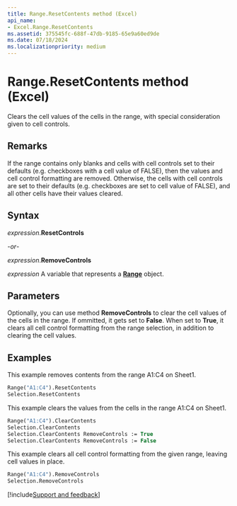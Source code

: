 ```yaml
---
title: Range.ResetContents method (Excel)
api_name:
- Excel.Range.ResetContents
ms.assetid: 375545fc-688f-47db-9185-65e9a60ed9de
ms.date: 07/18/2024
ms.localizationpriority: medium
---
```



# Range.ResetContents method (Excel)

Clears the cell values of the cells in the range, with special consideration given to cell controls. 

## Remarks

If the range contains only blanks and cells with cell controls set to their defaults (e.g. checkboxes with a cell value of FALSE), then the values and cell control formatting are removed. Otherwise, the cells with cell controls are set to their defaults (e.g. checkboxes are set to cell value of FALSE), and all other cells have their values cleared. 

## Syntax

_expression_.**ResetControls**

-_or_-

_expression_.**RemoveControls**


_expression_ A variable that represents a **[Range](excel.range(object).md)** object.


## Parameters

Optionally, you can use method **RemoveControls** to clear the cell values of the cells in the range. If ommitted, it gets set to **False**. When set to **True**, it clears all cell control formatting from the range selection, in addition to clearing the cell values. 

## Examples

This example removes contents from the range A1:C4 on Sheet1.

```vb
Range("A1:C4").ResetContents
Selection.ResetContents 
```

This example clears the values from the cells in the range A1:C4 on Sheet1. 

```vb
Range("A1:C4").ClearContents 
Selection.ClearContents 
Selection.ClearContents RemoveControls := True 
Selection.ClearContents RemoveControls := False 
```

This example clears all cell control formatting from the given range, leaving cell values in place. 

```vb
Range("A1:C4").RemoveControls
Selection.RemoveControls 
```

[!include[Support and feedback](~/includes/feedback-boilerplate.md)]
